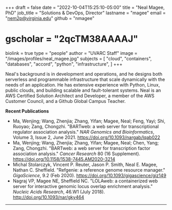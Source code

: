 +++
draft = false
date = "2022-10-04T15:25:10-05:00"
title = "Neal Magee, PhD"
job_title = "Solutions & DevOps, Director"
lastname = "magee"
email = "nem2p@virginia.edu"
github = "nmagee"
# gscholar = "2qcTM38AAAAJ"
biolink = true
type = "people"
author = "UVARC Staff"
image = "/images/profiles/neal_magee.jpg"
subjects = [
  "cloud",
  "containers",
  "databases",
  "accord",
  "python",
  "infrastructure",
]
+++

Neal's background is in development and operations, and he designs both serverless and programmable infrastructure 
that scale dynamically with the needs of an application. He has extensive experience with Python, Linux, 
public clouds, and building scalable and fault-tolerant systems. Neal is an AWS 
Certified Solution Architect and Developer, a member of the AWS Customer Council, and a Github Global 
Campus Teacher.

**Recent Publications**

- Ma, Wenjing; Wang, Zhenjia; Zhang, Yifan; Magee, Neal; Feng, Yayi; Shi, Ruoyao; Zang, Chongzhi. "BARTweb: a web server for transcriptional regulator association analysis." *NAR Genomics and Bioinformatics*, Volume 3, Issue 2, June 2021. https://doi.org/10.1093/nargab/lqab022
- Ma, Wenjing; Wang, Zhenjia; Zhang, Yifan; Magee, Neal; Chen, Yang; Zang, Chongzhi. "BARTweb: a web server for transcription factor association analysis." *Cancer Research* 80 (16 Supplement). https://doi.org/10.1158/1538-7445.AM2020-3214
- Michal Stolarczyk, Vincent P. Reuter, Jason P. Smith, Neal E. Magee, Nathan C. Sheffield. "Refgenie: a reference genome resource manager." *GigaScience*, 9.2 (Feb 2020). https://doi.org/10.1093/gigascience/giz149
- Nagraj VP, Magee NE, Sheffield NC. "LOLAweb: a containerized web server for interactive genomic locus overlap enrichment analysis." *Nucleic Acids Research*, 46.W1 (July 2018). http://doi.org/10.1093/nar/gky464

- - -
